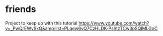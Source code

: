 # friends
Project to keep up with this tutorial https://www.youtube.com/watch?v=_PwQrEWvSkQ&amp;list=PLqew6vQ7CzHLDK-PshtzTCw3pSQlMLGoC
